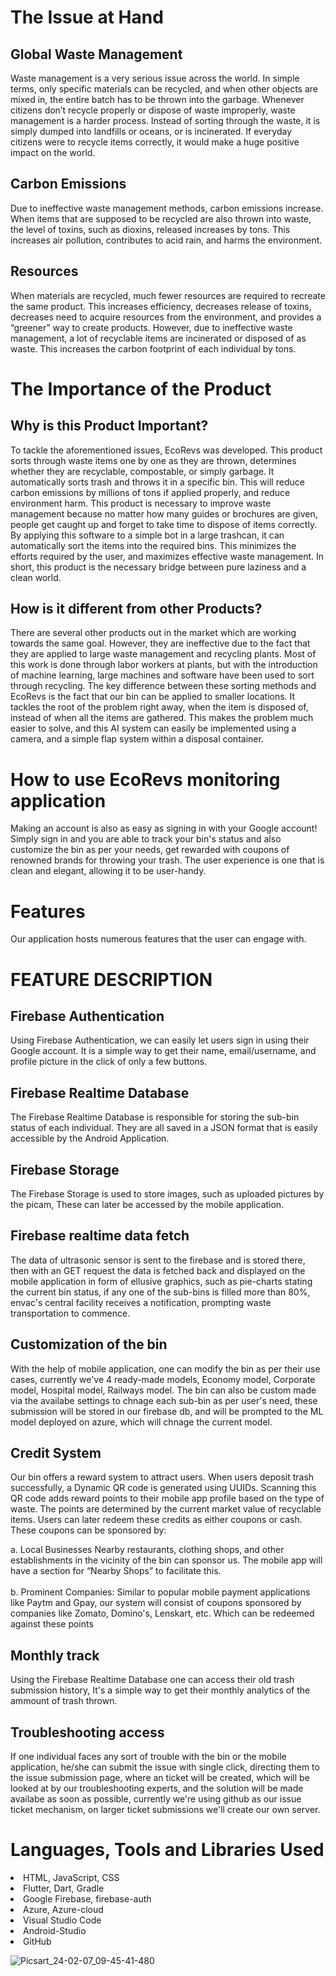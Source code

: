 # The Issue at Hand
## Global Waste Management
Waste management is a very serious issue across the world. In simple terms, only specific materials can be recycled, and when other objects are mixed in, the entire batch has to be thrown into the garbage. Whenever citizens don’t recycle properly or dispose of waste improperly, waste management is a harder process. Instead of sorting through the waste, it is simply dumped into landfills or oceans, or is incinerated. If everyday citizens were to recycle items correctly, it would make a huge positive impact on the world.

## Carbon Emissions
Due to ineffective waste management methods, carbon emissions increase. When items that are supposed to be recycled are also thrown into waste, the level of toxins, such as dioxins, released increases by tons. This increases air pollution, contributes to acid rain, and harms the environment.

## Resources 
When materials are recycled, much fewer resources are required to recreate the same product. This increases efficiency, decreases release of toxins, decreases need to acquire resources from the environment, and provides a “greener” way to create products. However, due to ineffective waste management, a lot of recyclable items are incinerated or disposed of as waste. This increases the carbon footprint of each individual by tons.

# The Importance of the Product
## Why is this Product Important?
To tackle the aforementioned issues, EcoRevs was developed. This product sorts through waste items one by one as they are thrown, determines whether they are recyclable, compostable, or simply garbage. It automatically sorts trash and  throws it in a specific bin. This will reduce carbon emissions by millions of tons if applied properly, and reduce environment harm. This product is necessary to improve waste management because no matter how many guides or brochures are given, people get caught up and forget to take time to dispose of items correctly. By applying this software to a simple bot in a large trashcan, it can automatically sort the items into the required bins. This minimizes the efforts required by the user, and maximizes effective waste management. In short, this product is the necessary bridge between pure laziness and a clean world.

## How is it different from other Products?
There are several other products out in the market which are working towards the same goal. However, they are ineffective due to the fact that they are applied to large waste management and recycling plants. Most of this work is done through labor workers at plants, but with the introduction of machine learning, large machines and software have been used to sort through recycling. The key difference between these sorting methods and EcoRevs is the fact that our bin can be applied to smaller locations. It tackles the root of the problem right away, when the item is disposed of, instead of when all the items are gathered. This makes the problem much easier to solve, and this AI system can easily be implemented using a camera, and a simple flap system within a disposal container.

# How to use EcoRevs monitoring application

Making an account is also as easy as signing in with your Google account! Simply sign in and you are able to track your bin's status and also customize the bin as per your needs, get rewarded with coupons of renowned brands for throwing your trash. The user experience is one that is clean and elegant, allowing it to be user-handy.

# Features
Our application hosts numerous features that the user can engage with.

# FEATURE	DESCRIPTION
## Firebase Authentication 
Using Firebase Authentication, we can easily let users sign in using their Google account. It is a simple way to get their name, email/username, and profile picture in the click of only a few buttons.

## Firebase Realtime Database 
The Firebase Realtime Database is responsible for storing the sub-bin status of each individual. They are all saved in a JSON format that is easily accessible by the Android Application.

## Firebase Storage 
The Firebase Storage is used to store images, such as uploaded pictures by the picam, These can later be accessed by the mobile application.

## Firebase realtime data fetch 
The data of ultrasonic sensor is sent to the firebase and is stored there, then with an GET request the data is fetched back and displayed on the mobile application in form of ellusive graphics, such as pie-charts stating the current bin status, if any one of the sub-bins is filled more than 80%, envac's central facility receives a notification, prompting waste transportation to commence.

## Customization of the bin 
With the help of mobile application, one can modify the bin as per their use cases, currently we've 4 ready-made models, Economy model, Corporate model, Hospital model, Railways model. The bin can also be custom made via the availabe settings to chnage each sub-bin as per user's need, these submission will be stored in our firebase db, and will be prompted to the ML model deployed on azure, which will chnage the current model.

## Credit System 
Our bin offers a reward system to attract users. When users deposit trash successfully, a Dynamic QR code is generated using UUIDs. Scanning this QR code adds reward points to their mobile app profile based on the type of waste. The points are determined by the current market value of recyclable items. Users can later redeem these credits as either coupons or cash. 
These coupons can be sponsored by: 

a. Local Businesses
Nearby restaurants, clothing shops, and other establishments in the vicinity of the bin can sponsor us. The mobile app will have a section for “Nearby Shops” to facilitate this. <br><br>
b. Prominent Companies: Similar to popular mobile payment applications like Paytm and Gpay, our system will consist of coupons sponsored by companies like Zomato, Domino's, Lenskart, etc. Which can be redeemed against these points

## Monthly track 
Using the Firebase Realtime Database one can access their old trash submission history, It's a simple way to get their monthly analytics of the ammount of trash thrown.

## Troubleshooting access 
If one individual faces any sort of trouble with the bin or the mobile application, he/she can submit the issue with single click, directing them to the issue submission page, where an ticket will be created, which will be looked at by our troubleshooting experts, and the solution will be made availabe as soon as possible, currently we're using github as our issue ticket mechanism, on larger ticket submissions we'll create our own server.

# Languages, Tools and Libraries Used
<li>
HTML, JavaScript, CSS
</li>
<li>
Flutter, Dart, Gradle
</li>
<li>
Google Firebase, firebase-auth
</li>
<li>
Azure, Azure-cloud
</li>
<li>
Visual Studio Code
</li>
<li>
Android-Studio
</li>
<li>
GitHub
</li>




![Picsart_24-02-07_09-45-41-480](https://github.com/AkaGitash/EcoRevs/assets/98696650/0e910ec5-b6a1-472a-8f38-b9c2b583d3bb)





